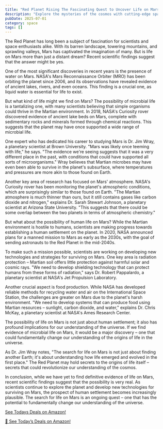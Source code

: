 ```yaml
---
title: "Red Planet Rising The Fascinating Quest to Uncover Life on Mars - Space Exploration News and Updates"
description: "Explore the mysteries of the cosmos with cutting-edge space science discoveries, astronomical breakthroughs, and the latest research in space exploration."
pubDate: 2025-07-01
category: space
tags: []
---
```


The Red Planet has long been a subject of fascination for scientists and space enthusiasts alike. With its barren landscape, towering mountains, and sprawling valleys, Mars has captivated the imagination of many. But is life on Mars more than just a distant dream? Recent scientific findings suggest that the answer might be yes.

One of the most significant discoveries in recent years is the presence of water on Mars. NASA's Mars Reconnaissance Orbiter (MRO) has been orbiting the planet since 2006, and its observations have revealed evidence of ancient lakes, rivers, and even oceans. This finding is a crucial one, as liquid water is essential for life to exist.

But what kind of life might we find on Mars? The possibility of microbial life is a tantalizing one, with many scientists believing that simple organisms could thrive in the Martian environment. In 2018, NASA's Curiosity rover discovered evidence of ancient lake beds on Mars, complete with sedimentary rocks and minerals formed through chemical reactions. This suggests that the planet may have once supported a wide range of microbial life.

One expert who has dedicated his career to studying Mars is Dr. Jim Wray, a planetary scientist at Brown University. "Mars was likely once teeming with life," he says. "The evidence we're seeing suggests that it was a very different place in the past, with conditions that could have supported all sorts of microorganisms." Wray believes that Martian microbes may have even been able to survive in the planet's subsurface, where temperatures and pressures are more akin to those found on Earth.

Another key area of research has focused on Mars' atmosphere. NASA's Curiosity rover has been monitoring the planet's atmospheric conditions, which are surprisingly similar to those found on Earth. "The Martian atmosphere is much thinner than ours, but it still contains gases like carbon dioxide and nitrogen," explains Dr. Sarah Stewart Johnson, a planetary scientist at Arizona State University. "This suggests that there could be some overlap between the two planets in terms of atmospheric chemistry."

But what about the possibility of human life on Mars? While the Martian environment is hostile to humans, scientists are making progress towards establishing a human settlement on the planet. In 2020, NASA announced plans for a manned mission to Mars as early as the 2030s, with the goal of sending astronauts to the Red Planet in the mid-2040s.

To make such a mission possible, scientists are working on developing new technologies and strategies for surviving on Mars. One key area is radiation protection – Martian soil offers little protection against harmful solar and cosmic rays. "We need to develop shielding technology that can protect humans from these forms of radiation," says Dr. Robert Pappalardo, a planetary scientist at NASA's Jet Propulsion Laboratory.

Another crucial aspect is food production. While NASA has developed reliable methods for recycling water and air on the International Space Station, the challenges are greater on Mars due to the planet's harsh environment. "We need to develop systems that can produce food using Martian resources – sunlight, carbon dioxide, and water," explains Dr. Chris McKay, a planetary scientist at NASA's Ames Research Center.

The possibility of life on Mars is not just about human settlement; it also has profound implications for our understanding of the universe. If we find evidence of microbial life on Mars, it would be a major discovery – one that could fundamentally change our understanding of the origins of life in the universe.

As Dr. Jim Wray notes, "The search for life on Mars is not just about finding another Earth; it's about understanding how life emerged and evolved in the first place." The Red Planet may hold secrets to the origins of life itself – secrets that could revolutionize our understanding of the cosmos.

In conclusion, while we have yet to find definitive evidence of life on Mars, recent scientific findings suggest that the possibility is very real. As scientists continue to explore the planet and develop new technologies for surviving on Mars, the prospect of human settlement becomes increasingly plausible. The search for life on Mars is an ongoing quest – one that has the potential to fundamentally change our understanding of the universe.

[ See Todays Deals on Amazon!](https://amzn.to/3UjsCWp)

[🛒 See Today’s Deals on Amazon!](https://amzn.to/3UjsCWp)
